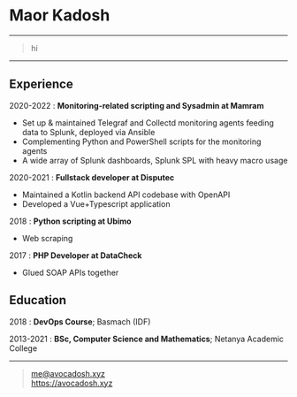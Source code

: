# Maor Kadosh

---

> hi

---

## Experience

2020-2022
: **Monitoring-related scripting and Sysadmin at Mamram**

- Set up & maintained Telegraf and Collectd monitoring agents feeding data to
  Splunk, deployed via Ansible
- Complementing Python and PowerShell scripts for the monitoring agents
- A wide array of Splunk dashboards, Splunk SPL with heavy macro usage

2020-2021
: **Fullstack developer at Disputec**

- Maintained a Kotlin backend API codebase with OpenAPI
- Developed a Vue+Typescript application

2018
: **Python scripting at Ubimo**

- Web scraping

2017
: **PHP Developer at DataCheck**

- Glued SOAP APIs together

## Education

2018
: **DevOps Course**; Basmach (IDF)

2013-2021
: **BSc, Computer Science and Mathematics**; Netanya Academic College

---

> <me@avocadosh.xyz>\
> <a href="https://avocadosh.xyz">https://avocadosh.xyz</a>
